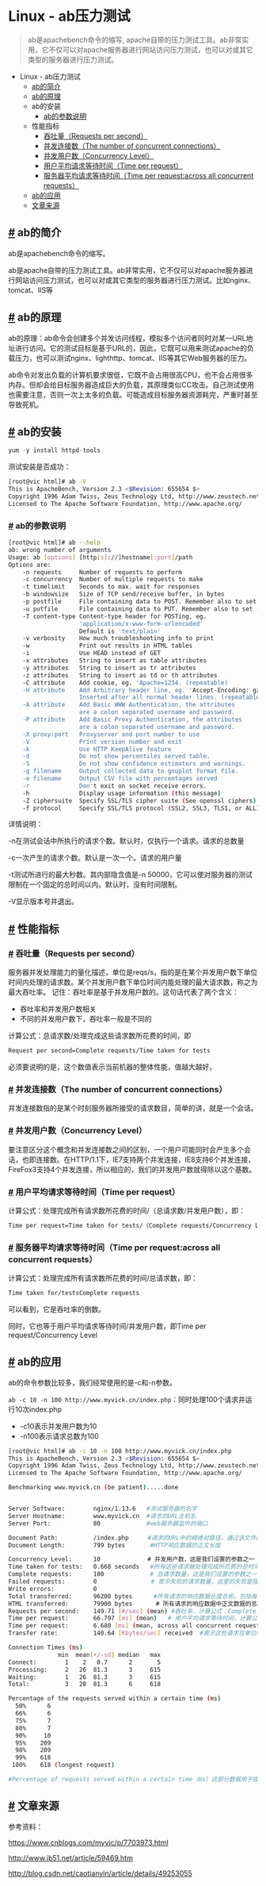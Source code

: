# Linux - ab压力测试

> ab是apachebench命令的缩写, apache自带的压力测试工具。ab非常实用，它不仅可以对apache服务器进行网站访问压力测试，也可以对或其它类型的服务器进行压力测试。

- Linux - ab压力测试
  - [ab的简介](#ab的简介)
  - [ab的原理](#ab的原理)
  - ab的安装
    - [ab的参数说明](#ab的参数说明)
  - 性能指标
    - [吞吐量（Requests per second）](#吞吐量requests-per-second)
    - [并发连接数（The number of concurrent connections）](#并发连接数the-number-of-concurrent-connections)
    - [并发用户数（Concurrency Level）](#并发用户数concurrency-level)
    - [用户平均请求等待时间（Time per request）](#用户平均请求等待时间time-per-request)
    - [服务器平均请求等待时间（Time per request:across all concurrent requests）](#服务器平均请求等待时间time-per-requestacross-all-concurrent-requests)
  - [ab的应用](#ab的应用)
  - [文章来源](#文章来源)

## [#](#ab的简介) ab的简介

ab是apachebench命令的缩写。

ab是apache自带的压力测试工具。ab非常实用，它不仅可以对apache服务器进行网站访问压力测试，也可以对或其它类型的服务器进行压力测试。比如nginx、tomcat、IIS等

## [#](#ab的原理) ab的原理

ab的原理：ab命令会创建多个并发访问线程，模拟多个访问者同时对某一URL地址进行访问。它的测试目标是基于URL的，因此，它既可以用来测试apache的负载压力，也可以测试nginx、lighthttp、tomcat、IIS等其它Web服务器的压力。

ab命令对发出负载的计算机要求很低，它既不会占用很高CPU，也不会占用很多内存。但却会给目标服务器造成巨大的负载，其原理类似CC攻击。自己测试使用也需要注意，否则一次上太多的负载。可能造成目标服务器资源耗完，严重时甚至导致死机。

## [#](#ab的安装) ab的安装

```java
yum -y install httpd-tools
```

测试安装是否成功：

```bash
[root@vic html]# ab -V
This is ApacheBench, Version 2.3 <$Revision: 655654 $>
Copyright 1996 Adam Twiss, Zeus Technology Ltd, http://www.zeustech.net/
Licensed to The Apache Software Foundation, http://www.apache.org/
```

### [#](#ab的参数说明) ab的参数说明

```bash
[root@vic html]# ab --help
ab: wrong number of arguments
Usage: ab [options] [http[s]://]hostname[:port]/path
Options are:
    -n requests     Number of requests to perform
    -c concurrency  Number of multiple requests to make
    -t timelimit    Seconds to max. wait for responses
    -b windowsize   Size of TCP send/receive buffer, in bytes
    -p postfile     File containing data to POST. Remember also to set -T
    -u putfile      File containing data to PUT. Remember also to set -T
    -T content-type Content-type header for POSTing, eg.
                    'application/x-www-form-urlencoded'
                    Default is 'text/plain'
    -v verbosity    How much troubleshooting info to print
    -w              Print out results in HTML tables
    -i              Use HEAD instead of GET
    -x attributes   String to insert as table attributes
    -y attributes   String to insert as tr attributes
    -z attributes   String to insert as td or th attributes
    -C attribute    Add cookie, eg. 'Apache=1234. (repeatable)
    -H attribute    Add Arbitrary header line, eg. 'Accept-Encoding: gzip'
                    Inserted after all normal header lines. (repeatable)
    -A attribute    Add Basic WWW Authentication, the attributes
                    are a colon separated username and password.
    -P attribute    Add Basic Proxy Authentication, the attributes
                    are a colon separated username and password.
    -X proxy:port   Proxyserver and port number to use
    -V              Print version number and exit
    -k              Use HTTP KeepAlive feature
    -d              Do not show percentiles served table.
    -S              Do not show confidence estimators and warnings.
    -g filename     Output collected data to gnuplot format file.
    -e filename     Output CSV file with percentages served
    -r              Don't exit on socket receive errors.
    -h              Display usage information (this message)
    -Z ciphersuite  Specify SSL/TLS cipher suite (See openssl ciphers)
    -f protocol     Specify SSL/TLS protocol (SSL2, SSL3, TLS1, or ALL)
```

详情说明：

-n在测试会话中所执行的请求个数。默认时，仅执行一个请求。请求的总数量

-c一次产生的请求个数。默认是一次一个。请求的用户量

-t测试所进行的最大秒数。其内部隐含值是-n 50000，它可以使对服务器的测试限制在一个固定的总时间以内。默认时，没有时间限制。

-V显示版本号并退出。

## [#](#性能指标) 性能指标

### [#](#吞吐量-requests-per-second) 吞吐量（Requests per second）

服务器并发处理能力的量化描述，单位是reqs/s，指的是在某个并发用户数下单位时间内处理的请求数。某个并发用户数下单位时间内能处理的最大请求数，称之为最大吞吐率。 记住：吞吐率是基于并发用户数的。这句话代表了两个含义：

- 吞吐率和并发用户数相关
- 不同的并发用户数下，吞吐率一般是不同的

计算公式：总请求数/处理完成这些请求数所花费的时间，即

```bash
Request per second=Complete requests/Time taken for tests
```

必须要说明的是，这个数值表示当前机器的整体性能，值越大越好。

### [#](#并发连接数-the-number-of-concurrent-connections) 并发连接数（The number of concurrent connections）

并发连接数指的是某个时刻服务器所接受的请求数目，简单的讲，就是一个会话。

### [#](#并发用户数-concurrency-level) 并发用户数（Concurrency Level）

要注意区分这个概念和并发连接数之间的区别，一个用户可能同时会产生多个会话，也即连接数。在HTTP/1.1下，IE7支持两个并发连接，IE8支持6个并发连接，FireFox3支持4个并发连接，所以相应的，我们的并发用户数就得除以这个基数。

### [#](#用户平均请求等待时间-time-per-request) 用户平均请求等待时间（Time per request）

计算公式：处理完成所有请求数所花费的时间/（总请求数/并发用户数），即：

```bash
Time per request=Time taken for tests/（Complete requests/Concurrency Level）
```

### [#](#服务器平均请求等待时间-time-per-request-across-all-concurrent-requests) 服务器平均请求等待时间（Time per request:across all concurrent requests）

计算公式：处理完成所有请求数所花费的时间/总请求数，即：

```bash
Time taken for/testsComplete requests
```

可以看到，它是吞吐率的倒数。

同时，它也等于用户平均请求等待时间/并发用户数，即Time per request/Concurrency Level

## [#](#ab的应用) ab的应用

ab的命令参数比较多，我们经常使用的是-c和-n参数。

`ab -c 10 -n 100 http://www.myvick.cn/index.php`：同时处理100个请求并运行10次index.php

- -c10表示并发用户数为10
- -n100表示请求总数为100

```bash
[root@vic html]# ab -c 10 -n 100 http://www.myvick.cn/index.php
This is ApacheBench, Version 2.3 <$Revision: 655654 $>
Copyright 1996 Adam Twiss, Zeus Technology Ltd, http://www.zeustech.net/
Licensed to The Apache Software Foundation, http://www.apache.org/

Benchmarking www.myvick.cn (be patient).....done


Server Software:        nginx/1.13.6   #测试服务器的名字
Server Hostname:        www.myvick.cn  #请求的URL主机名
Server Port:            80             #web服务器监听的端口

Document Path:          /index.php　　  #请求的URL中的根绝对路径，通过该文件的后缀名，我们一般可以了解该请求的类型
Document Length:        799 bytes       #HTTP响应数据的正文长度

Concurrency Level:      10　　　　　　　　# 并发用户数，这是我们设置的参数之一
Time taken for tests:   0.668 seconds   #所有这些请求被处理完成所花费的总时间 单位秒
Complete requests:      100 　　　　　　  # 总请求数量，这是我们设置的参数之一
Failed requests:        0　　　　　　　　  # 表示失败的请求数量，这里的失败是指请求在连接服务器、发送数据等环节发生异常，以及无响应后超时的情况
Write errors:           0
Total transferred:      96200 bytes　　　 #所有请求的响应数据长度总和。包括每个HTTP响应数据的头信息和正文数据的长度
HTML transferred:       79900 bytes　　　　# 所有请求的响应数据中正文数据的总和，也就是减去了Total transferred中HTTP响应数据中的头信息的长度
Requests per second:    149.71 [#/sec] (mean) #吞吐率，计算公式：Complete requests/Time taken for tests  总请求数/处理完成这些请求数所花费的时间
Time per request:       66.797 [ms] (mean)   # 用户平均请求等待时间，计算公式：Time token for tests/（Complete requests/Concurrency Level）。处理完成所有请求数所花费的时间/（总请求数/并发用户数）
Time per request:       6.680 [ms] (mean, across all concurrent requests) #服务器平均请求等待时间，计算公式：Time taken for tests/Complete requests，正好是吞吐率的倒数。也可以这么统计：Time per request/Concurrency Level
Transfer rate:          140.64 [Kbytes/sec] received  #表示这些请求在单位时间内从服务器获取的数据长度，计算公式：Total trnasferred/ Time taken for tests，这个统计很好的说明服务器的处理能力达到极限时，其出口宽带的需求量。

Connection Times (ms)
              min  mean[+/-sd] median   max
Connect:        1    2   0.7      2       5
Processing:     2   26  81.3      3     615
Waiting:        1   26  81.3      3     615
Total:          3   28  81.3      6     618

Percentage of the requests served within a certain time (ms)
  50%      6
  66%      6
  75%      7
  80%      7
  90%     10
  95%    209
  98%    209
  99%    618
 100%    618 (longest request)

#Percentage of requests served within a certain time（ms）这部分数据用于描述每个请求处理时间的分布情况，比如以上测试，80%的请求处理时间都不超过7ms，这个处理时间是指前面的Time per request，即对于单个用户而言，平均每个请求的处理时间
```

## [#](#文章来源) 文章来源

参考资料：

https://www.cnblogs.com/myvic/p/7703973.html

http://www.jb51.net/article/59469.htm

http://blog.csdn.net/caotianyin/article/details/49253055

